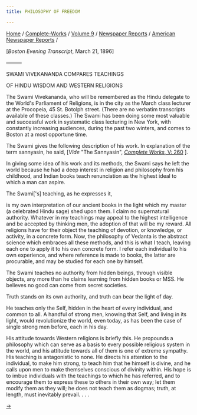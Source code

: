 ```yaml
---
title: PHILOSOPHY OF FREEDOM

---
```



[Home](../../../../index.htm) /
[Complete-Works](../../../complete_works.htm) / [Volume
9](../../volume_9_contents.htm) / [Newspaper
Reports](../newspaper_reports_contents.htm) / [American Newspaper
Reports](american_newspaper_contents.htm) /



\[*Boston Evening Transcript*, March 21, 1896\]

———

SWAMI VIVEKANANDA COMPARES TEACHINGS

OF HINDU WISDOM AND WESTERN RELIGIONS

The Swami Vivekananda, who will be remembered as the Hindu delegate to
the World's Parliament of Religions, is in the city as the March class
lecturer at the Procopeia, 45 St. Botolph street. (There are no verbatim
transcripts available of these classes.) The Swami has been doing some
most valuable and successful work in systematic class lecturing in New
York, with constantly increasing audiences, during the past two winters,
and comes to Boston at a most opportune time.

The Swami gives the following description of his work. In explanation of
the term sannyasin, he said, \[*Vide* "The Sannyasin", [*Complete
Works*, V:
260](../../../volume_5/notes_from_lectures_and_discourses/the_sannyasin.htm)
\].

In giving some idea of his work and its methods, the Swami says he left
the world because he had a deep interest in religion and philosophy from
his childhood, and Indian books teach renunciation as the highest ideal
to which a man can aspire.

The Swami\['s\] teaching, as he expresses it,

is my own interpretation of our ancient books in the light which my
master (a celebrated Hindu sage) shed upon them. I claim no supernatural
authority. Whatever in my teachings may appeal to the highest
intelligence and be accepted by thinking men, the adoption of that will
be my reward. All religions have for their object the teaching of
devotion, or knowledge, or activity, in a concrete form. Now, the
philosophy of Vedanta is the abstract science which embraces all these
methods, and this is what I teach, leaving each one to apply it to his
own concrete form. I refer each individual to his own experience, and
where reference is made to books, the latter are procurable, and may be
studied for each one by himself.

The Swami teaches no authority from hidden beings, through visible
objects, any more than he claims learning from hidden books or MSS. He
believes no good can come from secret societies.

Truth stands on its own authority, and truth can bear the light of day.

He teaches only the Self, hidden in the heart of every individual, and
common to all. A handful of strong men, knowing that Self, and living in
its light, would revolutionize the world, even today, as has been the
case of single strong men before, each in his day.

His attitude towards Western religions is briefly this. He propounds a
philosophy which can serve as a basis to every possible religious system
in the world, and his attitude towards all of them is one of extreme
sympathy. His teaching is antagonistic to none. He directs his attention
to the individual, to make him strong, to teach him that he himself is
divine, and he calls upon men to make themselves conscious of divinity
within. His hope is to imbue individuals with the teachings to which he
has referred, and to encourage them to express these to others in their
own way; let them modify them as they will; he does not teach them as
dogmas; truth, at length, must inevitably prevail. . . .

[→](46_boston_daily_globe_mar_24_1896.htm)


